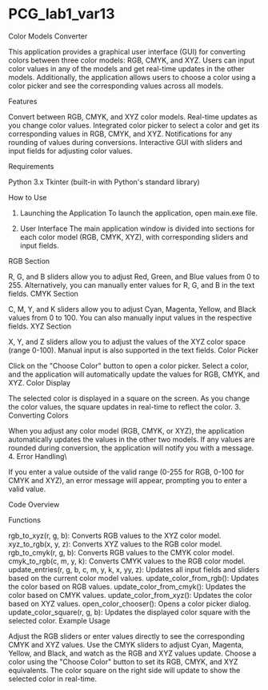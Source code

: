 # PCG_lab1_var13
Color Models Converter

This application provides a graphical user interface (GUI) for converting colors between three color models: RGB, CMYK, and XYZ. Users can input color values in any of the models and get real-time updates in the other models. Additionally, the application allows users to choose a color using a color picker and see the corresponding values across all models.

Features

Convert between RGB, CMYK, and XYZ color models.
Real-time updates as you change color values.
Integrated color picker to select a color and get its corresponding values in RGB, CMYK, and XYZ.
Notifications for any rounding of values during conversions.
Interactive GUI with sliders and input fields for adjusting color values.

Requirements

Python 3.x
Tkinter (built-in with Python's standard library)

How to Use

1. Launching the Application
To launch the application, open main.exe file.

2. User Interface
The main application window is divided into sections for each color model (RGB, CMYK, XYZ), with corresponding sliders and input fields.

RGB Section

R, G, and B sliders allow you to adjust Red, Green, and Blue values from 0 to 255.
Alternatively, you can manually enter values for R, G, and B in the text fields.
CMYK Section

C, M, Y, and K sliders allow you to adjust Cyan, Magenta, Yellow, and Black values from 0 to 100.
You can also manually input values in the respective fields.
XYZ Section

X, Y, and Z sliders allow you to adjust the values of the XYZ color space (range 0-100).
Manual input is also supported in the text fields.
Color Picker

Click on the "Choose Color" button to open a color picker.
Select a color, and the application will automatically update the values for RGB, CMYK, and XYZ.
Color Display

The selected color is displayed in a square on the screen. As you change the color values, the square updates in real-time to reflect the color.
3. Converting Colors

When you adjust any color model (RGB, CMYK, or XYZ), the application automatically updates the values in the other two models.
If any values are rounded during conversion, the application will notify you with a message.
4. Error Handling\

If you enter a value outside of the valid range (0-255 for RGB, 0-100 for CMYK and XYZ), an error message will appear, prompting you to enter a valid value.

Code Overview

Functions

rgb_to_xyz(r, g, b): Converts RGB values to the XYZ color model.
xyz_to_rgb(x, y, z): Converts XYZ values to the RGB color model.
rgb_to_cmyk(r, g, b): Converts RGB values to the CMYK color model.
cmyk_to_rgb(c, m, y, k): Converts CMYK values to the RGB color model.
update_entries(r, g, b, c, m, y, k, x, yy, z): Updates all input fields and sliders based on the current color model values.
update_color_from_rgb(): Updates the color based on RGB values.
update_color_from_cmyk(): Updates the color based on CMYK values.
update_color_from_xyz(): Updates the color based on XYZ values.
open_color_chooser(): Opens a color picker dialog.
update_color_square(r, g, b): Updates the displayed color square with the selected color.
Example Usage

Adjust the RGB sliders or enter values directly to see the corresponding CMYK and XYZ values.
Use the CMYK sliders to adjust Cyan, Magenta, Yellow, and Black, and watch as the RGB and XYZ values update.
Choose a color using the "Choose Color" button to set its RGB, CMYK, and XYZ equivalents.
The color square on the right side will update to show the selected color in real-time.

